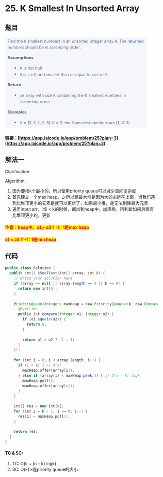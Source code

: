 # 25. K Smallest In Unsorted Array

## 题目

![](<.gitbook/assets/image (139).png>)

#### 链接：[https://app.laicode.io/app/problem/25?plan=3](https://app.laicode.io/app/problem/25?plan=3)

## 解法一

Clarification:&#x20;

Algorithm:&#x20;

1. 因为要找k个最小的，所以使用priority queue可以减少空间复杂度
2. 首先建立一个max heap，之所以建最大堆是因为大的永远在上面，当我们遇到比堆顶更小的元素是就可以更新了，如果最小堆，是无法剔除最大元素
3. 遍历input arr，当i < k的时候，都加到heap中，加满后，再判断如果后面有比堆顶更小的，更新

#### <mark style="color:red;">注意：heap中，o1 > o2 ? -1 : 1是max heap</mark>

#### &#x20;                               <mark style="color:red;">o1 < o2 ? -1 : 1是min heap</mark>

## 代码

```java
public class Solution {
  public int[] kSmallest(int[] array, int k) {
    // Write your solution here
    if (array == null || array.length == 0 || k == 0) {
      return new int[0];
    }

    PriorityQueue<Integer> maxHeap = new PriorityQueue<>(k, new Comparator<Integer>() {
      @Override
      public int compare(Integer o1, Integer o2) {
        if (o1.equals(o2)) {
          return 0;
        }

        return o1 > o2 ? -1 : 1;
      }
    });

    for (int i = 0; i < array.length; i++) {
      if (i < k) { // O(k)
        maxHeap.offer(array[i]);
      } else if (array[i] < maxHeap.peek()) { // O(n - k) logk
        maxHeap.poll();
        maxHeap.offer(array[i]);
      }
    }

    int[] res = new int[k];
    for (int i = k - 1; i >= 0; i--) {
      res[i] = maxHeap.poll();
    }

    return res;
  }
}
```

#### TC & SC:&#x20;

1. TC: O(k + (n - k) logk)
2. SC: O(k) k是priority queue的大小
